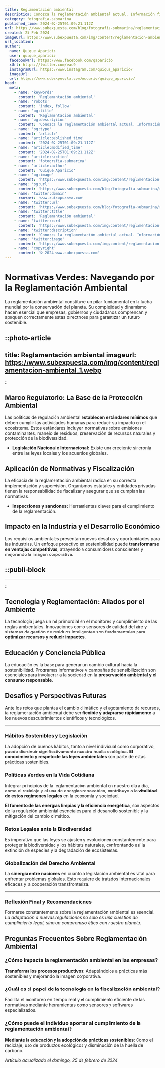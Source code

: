```yaml
---
title: Reglamentación ambiental
description: Conozca la reglamentación ambiental actual. Información fiable para cumplir con las normativas y proteger nuestro planeta.
category: fotografia-submarina
published_time: 2024-02-25T01:09:21.112Z
url: https://www.subexpuesta.com/blog/fotografia-submarina/reglamentacion-ambiental
created: 25 Feb 2024
imageUrl: https://www.subexpuesta.com/img/content/reglamentacion-ambiental_1.webp
url_location:
author:
  name: Quique Aparicio
  user: quique_aparicio
  facebookUrl: https://www.facebook.com/qaparicio
  xUrl: https://twitter.com/eac9
  instagramUrl: https://www.instagram.com/quique_aparicio/
  imageUrl: 
  url: https://www.subexpuesta.com/usuario/quique_aparicio/
head:
  meta:
    - name: 'keywords'
      content: 'Reglamentación ambiental'
    - name: 'robots'
      content: 'index, follow'
    - name: 'og:title'
      content: 'Reglamentación ambiental'
    - name: 'og:description'
      content: 'Conozca la reglamentación ambiental actual. Información fiable para cumplir con las normativas y proteger nuestro planeta.'
    - name: 'og:type'
      content: 'article'
    - name: 'article:published_time'
      content: '2024-02-25T01:09:21.112Z'
    - name: 'article:modified_time'
      content: '2024-02-25T01:09:21.112Z'
    - name: 'article:section'
      content: 'fotografia-submarina'
    - name: 'article:author'
      content: 'Quique Aparicio'
    - name: 'og:image'
      content: 'https://www.subexpuesta.com/img/content/reglamentacion-ambiental_1.webp'
    - name: 'og:url'
      content: 'https://www.subexpuesta.com/blog/fotografia-submarina/reglamentacion-ambiental'
    - name: 'twitter:domain'
      content: 'www.subexpuesta.com'
    - name: 'twitter:url'
      content: 'https://www.subexpuesta.com/blog/fotografia-submarina/reglamentacion-ambiental'
    - name: 'twitter:title'
      content: 'Reglamentación ambiental'
    - name: 'twitter:card'
      content: 'https://www.subexpuesta.com/img/content/reglamentacion-ambiental_1.webp'
    - name: 'twitter:description'
      content: 'Conozca la reglamentación ambiental actual. Información fiable para cumplir con las normativas y proteger nuestro planeta.'
    - name: 'twitter:image'
      content: 'https://www.subexpuesta.com/img/content/reglamentacion-ambiental_1.webp'
    - name: 'copyright'
      content: '© 2024 www.subexpuesta.com'
---
```

# Normativas Verdes: Navegando por la Reglamentación Ambiental

La reglamentación ambiental constituye un pilar fundamental en la lucha mundial por la conservación del planeta. Su complejidad y dinamismo hacen esencial que empresas, gobiernos y ciudadanos comprendan y apliquen correctamente estas directrices para garantizar un futuro sostenible.


::photo-article
---
title: Reglamentación ambiental
imageurl: https://www.subexpuesta.com/img/content/reglamentacion-ambiental_1.webp
---
::


## Marco Regulatorio: La Base de la Protección Ambiental

Las políticas de regulación ambiental **establecen estándares mínimos** que deben cumplir las actividades humanas para reducir su impacto en el ecosistema. Estos estándares incluyen normativas sobre emisiones contaminantes, manejo de residuos, preservación de recursos naturales y protección de la biodiversidad.

- **Legislación Nacional e Internacional:** Existe una creciente sincronía entre las leyes locales y los acuerdos globales.

## Aplicación de Normativas y Fiscalización

La eficacia de la reglamentación ambiental radica en su correcta implementación y supervisión. Organismos estatales y entidades privadas tienen la responsabilidad de fiscalizar y asegurar que se cumplan las normativas.

- **Inspecciones y sanciones:** Herramientas claves para el cumplimiento de la reglamentación.

## Impacto en la Industria y el Desarrollo Económico

Los requisitos ambientales presentan nuevos desafíos y oportunidades para las industrias. Un enfoque proactivo en sostenibilidad puede **transformarse en ventajas competitivas**, atrayendo a consumidores conscientes y mejorando la imagen corporativa.


  ::publi-block
  ---
  ---
  ::
  
  
## Tecnología y Reglamentación: Aliados por el Ambiente

La tecnología juega un rol primordial en el monitoreo y cumplimiento de las reglas ambientales. Innovaciones como sensores de calidad del aire y sistemas de gestión de residuos inteligentes son fundamentales para **optimizar recursos y reducir impactos**.

## Educación y Conciencia Pública

La educación es la base para generar un cambio cultural hacia la sostenibilidad. Programas informativos y campañas de sensibilización son esenciales para involucrar a la sociedad en la **preservación ambiental y el consumo responsable**.

## Desafíos y Perspectivas Futuras

Ante los retos que plantea el cambio climático y el agotamiento de recursos, la reglamentación ambiental debe ser **flexible y adaptarse rápidamente** a los nuevos descubrimientos científicos y tecnológicos.

---

### Hábitos Sostenibles y Legislación

La adopción de buenos hábitos, tanto a nivel individual como corporativo, puede disminuir significativamente nuestra huella ecológica. **El conocimiento y respeto de las leyes ambientales** son parte de estas prácticas sostenibles.

### Políticas Verdes en la Vida Cotidiana

Integrar principios de la reglamentación ambiental en nuestro día a día, como el reciclaje y el uso de energías renovables, contribuye a la **vitalidad de estos regímenes legales** en la economía y sociedad.

**El fomento de las energías limpias y la eficiencia energética**, son aspectos de la regulación ambiental esenciales para el desarrollo sostenible y la mitigación del cambio climático.

### Retos Legales ante la Biodiversidad

Es imperativo que las leyes se ajusten y evolucionen constantemente para proteger la biodiversidad y los hábitats naturales, confrontando así la extinción de especies y la degradación de ecosistemas.

### Globalización del Derecho Ambiental

La **sinergia entre naciones** en cuanto a legislación ambiental es vital para enfrentar problemas globales. Esto requiere de tratados internacionales eficaces y la cooperación transfronteriza.

---

### Reflexión Final y Recomendaciones

Formarse constantemente sobre la reglamentación ambiental es esencial. *La adaptación a nuevas regulaciones no solo es una cuestión de cumplimiento legal, sino un compromiso ético con nuestro planeta.*

## Preguntas Frecuentes Sobre Reglamentación Ambiental

### ¿Cómo impacta la reglamentación ambiental en las empresas?

**Transforma los procesos productivos**: Adaptándolos a prácticas más sostenibles y mejorando la imagen corporativa.

### ¿Cuál es el papel de la tecnología en la fiscalización ambiental?

Facilita el monitoreo en tiempo real y el cumplimiento eficiente de las normativas mediante herramientas como sensores y softwares especializados.

### ¿Cómo puede el individuo aportar al cumplimiento de la reglamentación ambiental?

**Mediante la educación y la adopción de prácticas sostenibles**: Como el reciclaje, uso de productos ecológicos y disminución de la huella de carbono.

_Artículo actualizado el domingo, 25 de febrero de 2024_